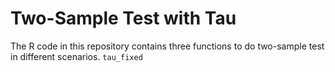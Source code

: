 # Two-Sample Test with Tau

The R code in this repository contains three functions to do two-sample test in different scenarios. `tau_fixed`
